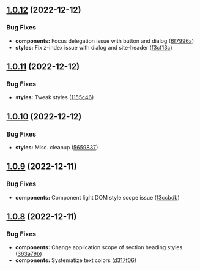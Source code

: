 ## [1.0.12](https://github.com/jacecotton/tcds/compare/v1.0.11...v1.0.12) (2022-12-12)


### Bug Fixes

* **components:** Focus delegation issue with button and dialog ([6f7996a](https://github.com/jacecotton/tcds/commit/6f7996a3b6c6c31ad46bf4da21494fb844fab410))
* **styles:** Fix z-index issue with dialog and site-header ([f3cf13c](https://github.com/jacecotton/tcds/commit/f3cf13c14d2478d9b616a955aa04fda5eb524cc3))



## [1.0.11](https://github.com/jacecotton/tcds/compare/v1.0.10...v1.0.11) (2022-12-12)


### Bug Fixes

* **styles:** Tweak styles ([1155c46](https://github.com/jacecotton/tcds/commit/1155c46a020194f9d4d4d239587b6e512a02c6c9))



## [1.0.10](https://github.com/jacecotton/tcds/compare/v1.0.9...v1.0.10) (2022-12-12)


### Bug Fixes

* **styles:** Misc. cleanup ([5659837](https://github.com/jacecotton/tcds/commit/56598376bd7b846ccaed8660ec201d7ed23f3413))



## [1.0.9](https://github.com/jacecotton/tcds/compare/v1.0.8...v1.0.9) (2022-12-11)


### Bug Fixes

* **components:** Component light DOM style scope issue ([f3ccbdb](https://github.com/jacecotton/tcds/commit/f3ccbdbf6c4ac343ba661f1345a5cc754bf3860e))



## [1.0.8](https://github.com/jacecotton/tcds/compare/v1.0.7...v1.0.8) (2022-12-11)


### Bug Fixes

* **components:** Change application scope of section heading styles ([363a79b](https://github.com/jacecotton/tcds/commit/363a79b7c28affe4c01970a5f04be97c9f660262))
* **components:** Systematize text colors ([d317f06](https://github.com/jacecotton/tcds/commit/d317f0616b4248edd87345d9671644843dcee55d))



